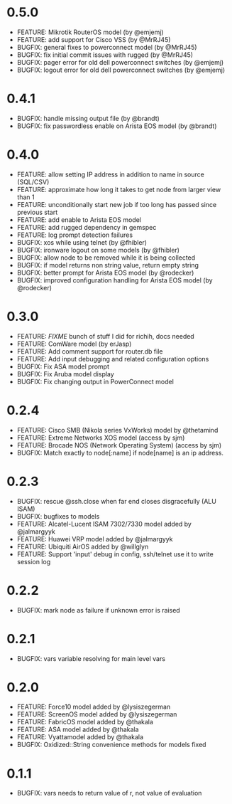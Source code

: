 # 0.5.0
- FEATURE: Mikrotik RouterOS model (by @emjemj)
- FEATURE: add support for Cisco VSS (by @MrRJ45)
- BUGFIX: general fixes to powerconnect model (by @MrRJ45)
- BUGFIX: fix initial commit issues with rugged (by @MrRJ45)
- BUGFIX: pager error for old dell powerconnect switches (by @emjemj)
- BUGFIX: logout error for old dell powerconnect switches (by @emjemj)

# 0.4.1
- BUGFIX: handle missing output file (by @brandt)
- BUGFIX: fix passwordless enable on Arista EOS model (by @brandt)

# 0.4.0
- FEATURE: allow setting IP address in addition to name in source (SQL/CSV)
- FEATURE: approximate how long it takes to get node from larger view than 1
- FEATURE: unconditionally start new job if too long has passed since previous start
- FEATURE: add enable to Arista EOS model
- FEATURE: add rugged dependency in gemspec
- FEATURE: log prompt detection failures
- BUGFIX: xos while using telnet (by @fhibler)
- BUGFIX: ironware logout on some models (by @fhibler)
- BUGFIX: allow node to be removed while it is being collected
- BUGFIX: if model returns non string value, return empty string
- BUGFIX: better prompt for Arista EOS model (by @rodecker)
- BUGFIX: improved configuration handling for Arista EOS model (by @rodecker) 

# 0.3.0
- FEATURE: *FIXME* bunch of stuff I did for richih, docs needed
- FEATURE: ComWare model (by erJasp)
- FEATURE: Add comment support for router.db file
- FEATURE: Add input debugging and related configuration options
- BUGFIX: Fix ASA model prompt
- BUGFIX: Fix Aruba model display
- BUGFIX: Fix changing output in PowerConnect model

# 0.2.4
- FEATURE: Cisco SMB (Nikola series VxWorks) model by @thetamind
- FEATURE: Extreme Networks XOS model (access by sjm)
- FEATURE: Brocade NOS (Network Operating System) (access by sjm)
- BUGFIX: Match exactly to node[:name] if node[name] is an ip address.

# 0.2.3
- BUGFIX: rescue @ssh.close when far end closes disgracefully (ALU ISAM)
- BUGFIX: bugfixes to models
- FEATURE: Alcatel-Lucent ISAM 7302/7330 model added by @jalmargyyk
- FEATURE: Huawei VRP model added by @jalmargyyk
- FEATURE: Ubiquiti AirOS added by @willglyn
- FEATURE: Support 'input' debug in config, ssh/telnet use it to write session log

# 0.2.2
- BUGFIX: mark node as failure if unknown error is raised

# 0.2.1
- BUGFIX: vars variable resolving for main level vars

# 0.2.0
- FEATURE: Force10 model added by @lysiszegerman
- FEATURE: ScreenOS model added by @lysiszegerman
- FEATURE: FabricOS model added by @thakala
- FEATURE: ASA model added by @thakala
- FEATURE: Vyattamodel added by @thakala
- BUGFIX: Oxidized::String convenience methods for models fixed

# 0.1.1
- BUGFIX: vars needs to return value of r, not value of evaluation
